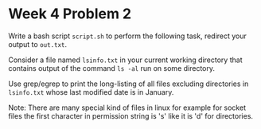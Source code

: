 # Week 4 Problem 2

Write a bash script ` script.sh ` to perform the following task, redirect your output to ` out.txt `.

Consider a file named ` lsinfo.txt ` in your current working directory that contains output of the command ` ls -al ` run on some directory.

Use grep/egrep to print the long-listing of all files excluding directories in ` lsinfo.txt ` whose last modified date is in January.

Note: There are many special kind of files in linux for example for socket files the first character in permission string is 's' like it is 'd' for directories.
